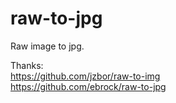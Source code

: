 # raw-to-jpg
Raw image to jpg.

Thanks:    
https://github.com/jzbor/raw-to-img    
https://github.com/ebrock/raw-to-jpg    

